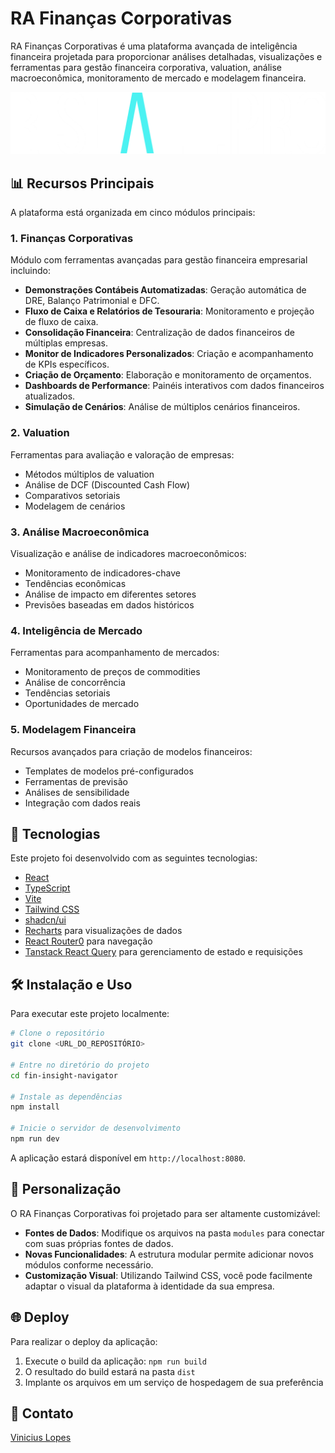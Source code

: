 
# RA Finanças Corporativas

RA Finanças Corporativas é uma plataforma avançada de inteligência financeira projetada para proporcionar análises detalhadas, visualizações e ferramentas para gestão financeira corporativa, valuation, análise macroeconômica, monitoramento de mercado e modelagem financeira.

![RA Logo](public/LOGO_completo_branco.png)

## 📊 Recursos Principais

A plataforma está organizada em cinco módulos principais:

### 1. Finanças Corporativas

Módulo com ferramentas avançadas para gestão financeira empresarial incluindo:

- **Demonstrações Contábeis Automatizadas**: Geração automática de DRE, Balanço Patrimonial e DFC.
- **Fluxo de Caixa e Relatórios de Tesouraria**: Monitoramento e projeção de fluxo de caixa.
- **Consolidação Financeira**: Centralização de dados financeiros de múltiplas empresas.
- **Monitor de Indicadores Personalizados**: Criação e acompanhamento de KPIs específicos.
- **Criação de Orçamento**: Elaboração e monitoramento de orçamentos.
- **Dashboards de Performance**: Painéis interativos com dados financeiros atualizados.
- **Simulação de Cenários**: Análise de múltiplos cenários financeiros.

### 2. Valuation

Ferramentas para avaliação e valoração de empresas:

- Métodos múltiplos de valuation
- Análise de DCF (Discounted Cash Flow)
- Comparativos setoriais
- Modelagem de cenários

### 3. Análise Macroeconômica

Visualização e análise de indicadores macroeconômicos:

- Monitoramento de indicadores-chave
- Tendências econômicas
- Análise de impacto em diferentes setores
- Previsões baseadas em dados históricos

### 4. Inteligência de Mercado

Ferramentas para acompanhamento de mercados:

- Monitoramento de preços de commodities
- Análise de concorrência
- Tendências setoriais
- Oportunidades de mercado

### 5. Modelagem Financeira

Recursos avançados para criação de modelos financeiros:

- Templates de modelos pré-configurados
- Ferramentas de previsão
- Análises de sensibilidade
- Integração com dados reais

## 🚀 Tecnologias

Este projeto foi desenvolvido com as seguintes tecnologias:

- [React](https://reactjs.org/)
- [TypeScript](https://www.typescriptlang.org/)
- [Vite](https://vitejs.dev/)
- [Tailwind CSS](https://tailwindcss.com/)
- [shadcn/ui](https://ui.shadcn.com/)
- [Recharts](https://recharts.org/) para visualizações de dados
- [React Router0](https://reactrouter.com/) para navegação
- [Tanstack React Query](https://tanstack.com/query) para gerenciamento de estado e requisições

## 🛠️ Instalação e Uso

Para executar este projeto localmente:

```bash
# Clone o repositório
git clone <URL_DO_REPOSITÓRIO>

# Entre no diretório do projeto
cd fin-insight-navigator

# Instale as dependências
npm install

# Inicie o servidor de desenvolvimento
npm run dev
```

A aplicação estará disponível em `http://localhost:8080`.

## 📝 Personalização

O RA Finanças Corporativas foi projetado para ser altamente customizável:

- **Fontes de Dados**: Modifique os arquivos na pasta `modules` para conectar com suas próprias fontes de dados.
- **Novas Funcionalidades**: A estrutura modular permite adicionar novos módulos conforme necessário.
- **Customização Visual**: Utilizando Tailwind CSS, você pode facilmente adaptar o visual da plataforma à identidade da sua empresa.

## 🌐 Deploy

Para realizar o deploy da aplicação:

1. Execute o build da aplicação: `npm run build`
2. O resultado do build estará na pasta `dist` 
3. Implante os arquivos em um serviço de hospedagem de sua preferência

## 👥 Contato
 
[Vinicius Lopes](viniciuslopesp12@gmail.com)